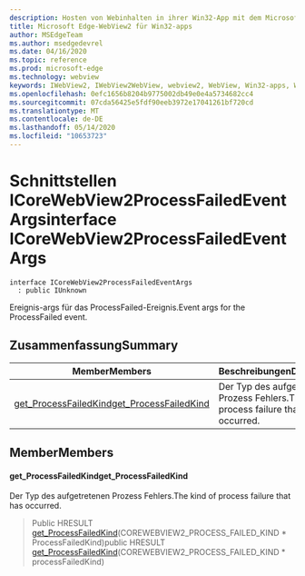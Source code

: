 ```yaml
---
description: Hosten von Webinhalten in ihrer Win32-App mit dem Microsoft Edge WebView2-Steuerelement
title: Microsoft Edge-WebView2 für Win32-apps
author: MSEdgeTeam
ms.author: msedgedevrel
ms.date: 04/16/2020
ms.topic: reference
ms.prod: microsoft-edge
ms.technology: webview
keywords: IWebView2, IWebView2WebView, webview2, WebView, Win32-apps, Win32, Edge, ICoreWebView2, ICoreWebView2Controller, Browser-Steuerelement, Edge-HTML
ms.openlocfilehash: 0efc1656b8204b9775002db49e0e4a5734682cc4
ms.sourcegitcommit: 07cda56425e5fdf90eeb3972e17041261bf720cd
ms.translationtype: MT
ms.contentlocale: de-DE
ms.lasthandoff: 05/14/2020
ms.locfileid: "10653723"
---
```

# <span data-ttu-id="f9197-104">Schnittstellen ICoreWebView2ProcessFailedEventArgs</span><span class="sxs-lookup"><span data-stu-id="f9197-104">interface ICoreWebView2ProcessFailedEventArgs</span></span> 

```
interface ICoreWebView2ProcessFailedEventArgs
  : public IUnknown
```

<span data-ttu-id="f9197-105">Ereignis-args für das ProcessFailed-Ereignis.</span><span class="sxs-lookup"><span data-stu-id="f9197-105">Event args for the ProcessFailed event.</span></span>

## <span data-ttu-id="f9197-106">Zusammenfassung</span><span class="sxs-lookup"><span data-stu-id="f9197-106">Summary</span></span>

 <span data-ttu-id="f9197-107">Member</span><span class="sxs-lookup"><span data-stu-id="f9197-107">Members</span></span>                        | <span data-ttu-id="f9197-108">Beschreibungen</span><span class="sxs-lookup"><span data-stu-id="f9197-108">Descriptions</span></span>
--------------------------------|---------------------------------------------
[<span data-ttu-id="f9197-109">get_ProcessFailedKind</span><span class="sxs-lookup"><span data-stu-id="f9197-109">get_ProcessFailedKind</span></span>](#get_processfailedkind) | <span data-ttu-id="f9197-110">Der Typ des aufgetretenen Prozess Fehlers.</span><span class="sxs-lookup"><span data-stu-id="f9197-110">The kind of process failure that has occurred.</span></span>

## <span data-ttu-id="f9197-111">Member</span><span class="sxs-lookup"><span data-stu-id="f9197-111">Members</span></span>

#### <span data-ttu-id="f9197-112">get_ProcessFailedKind</span><span class="sxs-lookup"><span data-stu-id="f9197-112">get_ProcessFailedKind</span></span> 

<span data-ttu-id="f9197-113">Der Typ des aufgetretenen Prozess Fehlers.</span><span class="sxs-lookup"><span data-stu-id="f9197-113">The kind of process failure that has occurred.</span></span>

> <span data-ttu-id="f9197-114">Public HRESULT [get_ProcessFailedKind](#get_processfailedkind)(COREWEBVIEW2_PROCESS_FAILED_KIND \* ProcessFailedKind)</span><span class="sxs-lookup"><span data-stu-id="f9197-114">public HRESULT [get_ProcessFailedKind](#get_processfailedkind)(COREWEBVIEW2_PROCESS_FAILED_KIND \* processFailedKind)</span></span>

